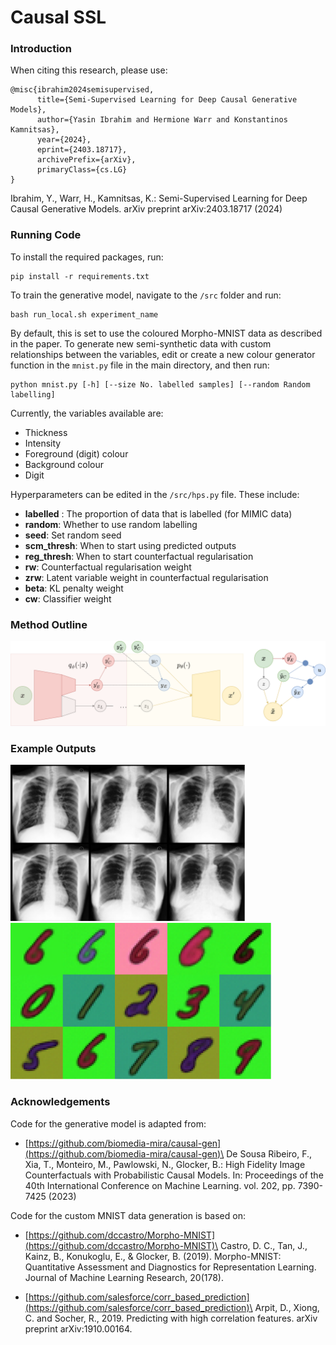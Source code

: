 # Causal SSL

### Introduction
When citing this research, please use:
```
@misc{ibrahim2024semisupervised,
      title={Semi-Supervised Learning for Deep Causal Generative Models}, 
      author={Yasin Ibrahim and Hermione Warr and Konstantinos Kamnitsas},
      year={2024},
      eprint={2403.18717},
      archivePrefix={arXiv},
      primaryClass={cs.LG}
}
```
Ibrahim, Y., Warr, H., Kamnitsas, K.: Semi-Supervised Learning for Deep Causal Generative Models. arXiv preprint arXiv:2403.18717 (2024)


### Running Code
To install the required packages, run:
```
pip install -r requirements.txt
```

To train the generative model, navigate to the ```/src``` folder and run:
```
bash run_local.sh experiment_name
```

By default, this is set to use the coloured Morpho-MNIST data as described in the paper. To generate new semi-synthetic data with custom relationships between the variables, edit or create a new colour generator function in the ```mnist.py``` file in the main directory, and then run:
```
python mnist.py [-h] [--size No. labelled samples] [--random Random labelling]
```
Currently, the variables available are:
 - Thickness
 - Intensity
 - Foreground (digit) colour
 - Background colour
 - Digit

Hyperparameters can be edited in the ```/src/hps.py``` file. These include:

- **labelled** : The proportion of data that is labelled (for MIMIC data)
- **random**: Whether to use random labelling 
- **seed**: Set random seed
- **scm_thresh**: When to start using predicted outputs
- **reg_thresh**: When to start counterfactual regularisation
- **rw**: Counterfactual regularisation weight
- **zrw**: Latent variable weight in counterfactual regularisation
- **beta**: KL penalty weight
- **cw**: Classifier weight

### Method Outline

![](figures/main_model.svg) 

### Example Outputs

<img src="figures/mimic_cfs.svg" height="250"> <img src="figures/mnist.svg" height="250">

### Acknowledgements
Code for the generative model is adapted from:
- [https://github.com/biomedia-mira/causal-gen](https://github.com/biomedia-mira/causal-gen)\
      De Sousa Ribeiro, F., Xia, T., Monteiro, M., Pawlowski, N., Glocker, B.: High Fidelity Image Counterfactuals with Probabilistic Causal Models. In: Proceedings of the 40th International Conference on Machine Learning. vol. 202, pp. 7390-7425 (2023)

Code for the custom MNIST data generation is based on:
- [https://github.com/dccastro/Morpho-MNIST](https://github.com/dccastro/Morpho-MNIST)\
      Castro, D. C., Tan, J., Kainz, B., Konukoglu, E., & Glocker, B. (2019). Morpho-MNIST: Quantitative Assessment and Diagnostics for Representation Learning. Journal of Machine Learning Research, 20(178).

- [https://github.com/salesforce/corr_based_prediction](https://github.com/salesforce/corr_based_prediction)\
      Arpit, D., Xiong, C. and Socher, R., 2019. Predicting with high correlation features. arXiv preprint arXiv:1910.00164.
